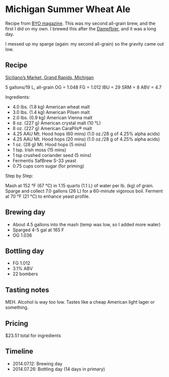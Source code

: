 # Michigan Summer Wheat Ale

Recipe from [BYO magazine](https://byo.com/stories/issue/item/2103-michigan-summer-wheat-ale). This was my second all-grain brew, and the first I did on my own. I brewed this after the [Dampfbier](../05-Dampfbier), and it was a long day.

I messed up my sparge (again: my second all-grain) so the gravity came out low.

## Recipe
[Siciliano’s Market, Grand Rapids, Michigan](www.sicilianosmkt.com)

5 gallons/19 L, all-grain
OG = 1.048
FG = 1.012
IBU = 29
SRM = 8
ABV = 4.7

Ingredients:

- 4.0 lbs. (1.8 kg) American wheat malt
- 3.0 lbs. (1.4 kg) American Pilsen malt
- 2.0 lbs. (0.9 kg) American Vienna malt
- 8 oz. (227 g) American crystal malt (10 °L)
- 8 oz. (227 g) American CaraPils® malt
- 4.25 AAU Mt. Hood hops (60 mins) (1.0 oz./28 g of 4.25% alpha acids)
- 4.25 AAU Mt. Hood hops (20 mins) (1.0 oz./28 g of 4.25% alpha acids)
- 1 oz. (28 g) Mt. Hood hops (5 mins)
- 1 tsp. Irish moss (15 mins)
- 1 tsp crushed coriander seed (5 mins)
- Fermentis SafBrew S-33 yeast
- 0.75 cups corn sugar (for priming)

Step by Step:

Mash at 152 °F (67 °C) in 1.15 quarts (1.1 L) of water per lb. (kg) of grain. Sparge and collect 7.0 gallons (26 L) for a 60-minute vigorous boil. Ferment at 70 °F (21 °C) to enhance yeast profile.

## Brewing day
* About 4.5 gallons into the mash (temp was low, so I added more water)
* Sparged 4-5 gal at 165 F
* OG 1.036

## Bottling day
* FG 1.012
* 3.1% ABV
* 22 bombers

## Tasting notes
MEH. Alcohol is way too low. Tastes like a cheap American light lager or something.

## Pricing
$23.51 total for ingredients

## Timeline
* 2014.07.12: Brewing day
* 2014.07.26: Bottling day (14 days in primary)
